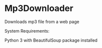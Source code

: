 # Mp3Downloader
Downloads mp3 file from a web page

System Requirements:

Python 3 with
BeautifulSoup package installed
